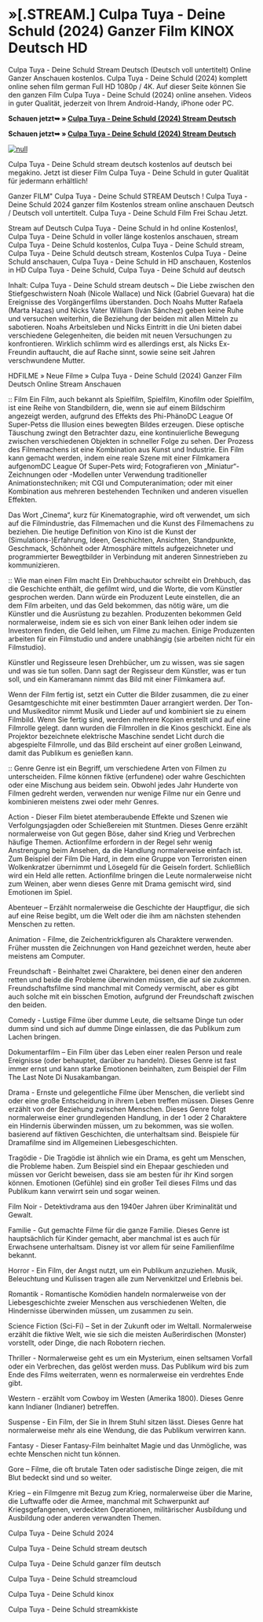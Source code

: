 # »[.STREAM.] Culpa Tuya - Deine Schuld (2024) Ganzer Film KINOX Deutsch HD

Culpa Tuya - Deine Schuld Stream Deutsch (Deutsch voll untertitelt) Online Ganzer Anschauen kostenlos. Culpa Tuya - Deine Schuld (2024) komplett online sehen film german Full HD 1080p / 4K. Auf dieser Seite können Sie den ganzen Film Culpa Tuya - Deine Schuld (2024) online ansehen. Videos in guter Qualität, jederzeit von Ihrem Android-Handy, iPhone oder PC.

**Schauen jetzt➥ » [Culpa Tuya - Deine Schuld (2024) Stream Deutsch](https://t.co/37f6wqa7KB)**

**Schauen jetzt➥ » [Culpa Tuya - Deine Schuld (2024) Stream Deutsch](https://t.co/37f6wqa7KB)**

[![null](https://static.wixstatic.com/media/855a25_043b5abeb4ae4d35ac003198e7fe56ed~mv2.gif)](https://t.co/37f6wqa7KB)

Culpa Tuya - Deine Schuld stream deutsch kostenlos auf deutsch bei megakino. Jetzt ist dieser Film Culpa Tuya - Deine Schuld in guter Qualität für jedermann erhältlich!

Ganzer FILM" Culpa Tuya - Deine Schuld STREAM Deutsch ! Culpa Tuya - Deine Schuld 2024 ganzer film Kostenlos stream online anschauen Deutsch / Deutsch voll untertitelt. Culpa Tuya - Deine Schuld Film Frei Schau Jetzt.

Stream auf Deutsch Culpa Tuya - Deine Schuld in hd online Kostenlos!, Culpa Tuya - Deine Schuld in voller länge kostenlos anschauen, stream Culpa Tuya - Deine Schuld kostenlos, Culpa Tuya - Deine Schuld stream, Culpa Tuya - Deine Schuld deutsch stream, Kostenlos Culpa Tuya - Deine Schuld anschauen, Culpa Tuya - Deine Schuld in HD anschauen, Kostenlos in HD Culpa Tuya - Deine Schuld, Culpa Tuya - Deine Schuld auf deutsch

Inhalt: Culpa Tuya - Deine Schuld stream deutsch ~ Die Liebe zwischen den Stiefgeschwistern Noah (Nicole Wallace) und Nick (Gabriel Guevara) hat die Ereignisse des Vorgängerfilms überstanden. Doch Noahs Mutter Rafaela (Marta Hazas) und Nicks Vater William (Iván Sánchez) geben keine Ruhe und versuchen weiterhin, die Beziehung der beiden mit allen Mitteln zu sabotieren. Noahs Arbeitsleben und Nicks Eintritt in die Uni bieten dabei verschiedene Gelegenheiten, die beiden mit neuen Versuchungen zu konfrontieren. Wirklich schlimm wird es allerdings erst, als Nicks Ex-Freundin auftaucht, die auf Rache sinnt, sowie seine seit Jahren verschwundene Mutter.

HDFILME » Neue Filme » Culpa Tuya - Deine Schuld (2024) Ganzer Film Deutsch Online Stream Anschauen

:: Film
Ein Film, auch bekannt als Spielfilm, Spielfilm, Kinofilm oder Spielfilm, ist eine Reihe von Standbildern, die, wenn sie auf einem Bildschirm angezeigt werden, aufgrund des Effekts des Phi-PhänoDC League Of Super-Petss die Illusion eines bewegten Bildes erzeugen. Diese optische Täuschung zwingt den Betrachter dazu, eine kontinuierliche Bewegung zwischen verschiedenen Objekten in schneller Folge zu sehen. Der Prozess des Filmemachens ist eine Kombination aus Kunst und Industrie. Ein Film kann gemacht werden, indem eine reale Szene mit einer Filmkamera aufgenomDC League Of Super-Pets wird; Fotografieren von „Miniatur“-Zeichnungen oder -Modellen unter Verwendung traditioneller Animationstechniken; mit CGI und Computeranimation; oder mit einer Kombination aus mehreren bestehenden Techniken und anderen visuellen Effekten.

Das Wort „Cinema“, kurz für Kinematographie, wird oft verwendet, um sich auf die Filmindustrie, das Filmemachen und die Kunst des Filmemachens zu beziehen. Die heutige Definition von Kino ist die Kunst der (Simulations-)Erfahrung, Ideen, Geschichten, Ansichten, Standpunkte, Geschmack, Schönheit oder Atmosphäre mittels aufgezeichneter und programmierter Bewegtbilder in Verbindung mit anderen Sinnestrieben zu kommunizieren.

:: Wie man einen Film macht
Ein Drehbuchautor schreibt ein Drehbuch, das die Geschichte enthält, die gefilmt wird, und die Worte, die vom Künstler gesprochen werden. Dann würde ein Produzent Leute einstellen, die an dem Film arbeiten, und das Geld bekommen, das nötig wäre, um die Künstler und die Ausrüstung zu bezahlen. Produzenten bekommen Geld normalerweise, indem sie es sich von einer Bank leihen oder indem sie Investoren finden, die Geld leihen, um Filme zu machen. Einige Produzenten arbeiten für ein Filmstudio und andere unabhängig (sie arbeiten nicht für ein Filmstudio).

Künstler und Regisseure lesen Drehbücher, um zu wissen, was sie sagen und was sie tun sollen. Dann sagt der Regisseur dem Künstler, was er tun soll, und ein Kameramann nimmt das Bild mit einer Filmkamera auf.

Wenn der Film fertig ist, setzt ein Cutter die Bilder zusammen, die zu einer Gesamtgeschichte mit einer bestimmten Dauer arrangiert werden. Der Ton- und Musikeditor nimmt Musik und Lieder auf und kombiniert sie zu einem Filmbild. Wenn Sie fertig sind, werden mehrere Kopien erstellt und auf eine Filmrolle gelegt. dann wurden die Filmrollen in die Kinos geschickt. Eine als Projektor bezeichnete elektrische Maschine sendet Licht durch die abgespielte Filmrolle, und das Bild erscheint auf einer großen Leinwand, damit das Publikum es genießen kann.

:: Genre
Genre ist ein Begriff, um verschiedene Arten von Filmen zu unterscheiden. Filme können fiktive (erfundene) oder wahre Geschichten oder eine Mischung aus beidem sein. Obwohl jedes Jahr Hunderte von Filmen gedreht werden, verwenden nur wenige Filme nur ein Genre und kombinieren meistens zwei oder mehr Genres.

Action - Dieser Film bietet atemberaubende Effekte und Szenen wie Verfolgungsjagden oder Schießereien mit Stuntmen. Dieses Genre erzählt normalerweise von Gut gegen Böse, daher sind Krieg und Verbrechen häufige Themen. Actionfilme erfordern in der Regel sehr wenig Anstrengung beim Ansehen, da die Handlung normalerweise einfach ist. Zum Beispiel der Film Die Hard, in dem eine Gruppe von Terroristen einen Wolkenkratzer übernimmt und Lösegeld für die Geiseln fordert. Schließlich wird ein Held alle retten. Actionfilme bringen die Leute normalerweise nicht zum Weinen, aber wenn dieses Genre mit Drama gemischt wird, sind Emotionen im Spiel.

Abenteuer – Erzählt normalerweise die Geschichte der Hauptfigur, die sich auf eine Reise begibt, um die Welt oder die ihm am nächsten stehenden Menschen zu retten.

Animation - Filme, die Zeichentrickfiguren als Charaktere verwenden. Früher mussten die Zeichnungen von Hand gezeichnet werden, heute aber meistens am Computer.

Freundschaft - Beinhaltet zwei Charaktere, bei denen einer den anderen retten und beide die Probleme überwinden müssen, die auf sie zukommen. Freundschaftsfilme sind manchmal mit Comedy vermischt, aber es gibt auch solche mit ein bisschen Emotion, aufgrund der Freundschaft zwischen den beiden.

Comedy - Lustige Filme über dumme Leute, die seltsame Dinge tun oder dumm sind und sich auf dumme Dinge einlassen, die das Publikum zum Lachen bringen.

Dokumentarfilm – Ein Film über das Leben einer realen Person und reale Ereignisse (oder behauptet, darüber zu handeln). Dieses Genre ist fast immer ernst und kann starke Emotionen beinhalten, zum Beispiel der Film The Last Note Di Nusakambangan.

Drama - Ernste und gelegentliche Filme über Menschen, die verliebt sind oder eine große Entscheidung in ihrem Leben treffen müssen. Dieses Genre erzählt von der Beziehung zwischen Menschen. Dieses Genre folgt normalerweise einer grundlegenden Handlung, in der 1 oder 2 Charaktere ein Hindernis überwinden müssen, um zu bekommen, was sie wollen. basierend auf fiktiven Geschichten, die unterhaltsam sind. Beispiele für Dramafilme sind im Allgemeinen Liebesgeschichten.

Tragödie - Die Tragödie ist ähnlich wie ein Drama, es geht um Menschen, die Probleme haben. Zum Beispiel sind ein Ehepaar geschieden und müssen vor Gericht beweisen, dass sie am besten für ihr Kind sorgen können. Emotionen (Gefühle) sind ein großer Teil dieses Films und das Publikum kann verwirrt sein und sogar weinen.

Film Noir - Detektivdrama aus den 1940er Jahren über Kriminalität und Gewalt.

Familie - Gut gemachte Filme für die ganze Familie. Dieses Genre ist hauptsächlich für Kinder gemacht, aber manchmal ist es auch für Erwachsene unterhaltsam. Disney ist vor allem für seine Familienfilme bekannt.

Horror - Ein Film, der Angst nutzt, um ein Publikum anzuziehen. Musik, Beleuchtung und Kulissen tragen alle zum Nervenkitzel und Erlebnis bei.

Romantik - Romantische Komödien handeln normalerweise von der Liebesgeschichte zweier Menschen aus verschiedenen Welten, die Hindernisse überwinden müssen, um zusammen zu sein.

Science Fiction (Sci-Fi) – Set in der Zukunft oder im Weltall. Normalerweise erzählt die fiktive Welt, wie sie sich die meisten Außerirdischen (Monster) vorstellt, oder Dinge, die nach Robotern riechen.

Thriller - Normalerweise geht es um ein Mysterium, einen seltsamen Vorfall oder ein Verbrechen, das gelöst werden muss. Das Publikum wird bis zum Ende des Films weiterraten, wenn es normalerweise ein verdrehtes Ende gibt.

Western - erzählt vom Cowboy im Westen (Amerika 1800). Dieses Genre kann Indianer (Indianer) betreffen.

Suspense - Ein Film, der Sie in Ihrem Stuhl sitzen lässt. Dieses Genre hat normalerweise mehr als eine Wendung, die das Publikum verwirren kann.

Fantasy - Dieser Fantasy-Film beinhaltet Magie und das Unmögliche, was echte Menschen nicht tun können.

Gore – Filme, die oft brutale Taten oder sadistische Dinge zeigen, die mit Blut bedeckt sind und so weiter.

Krieg – ein Filmgenre mit Bezug zum Krieg, normalerweise über die Marine, die Luftwaffe oder die Armee, manchmal mit Schwerpunkt auf Kriegsgefangenen, verdeckten Operationen, militärischer Ausbildung und Ausbildung oder anderen verwandten Themen.

Culpa Tuya - Deine Schuld 2024

Culpa Tuya - Deine Schuld stream deutsch

Culpa Tuya - Deine Schuld ganzer film deutsch

Culpa Tuya - Deine Schuld streamcloud

Culpa Tuya - Deine Schuld kinox

Culpa Tuya - Deine Schuld streamkkiste
